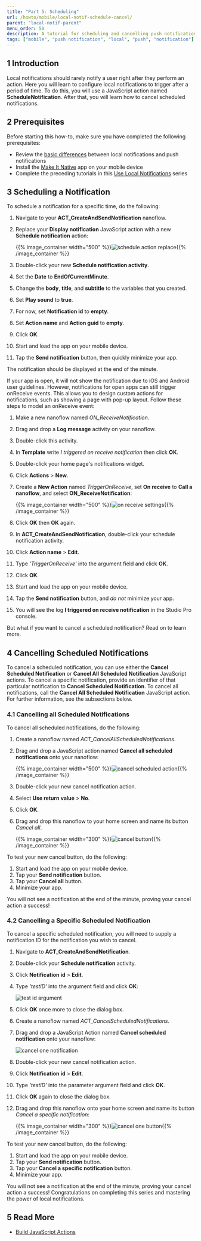 ```yaml
---
title: "Part 5: Scheduling"
url: /howto/mobile/local-notif-schedule-cancel/
parent: "local-notif-parent"
menu_order: 50
description: A tutorial for scheduling and cancelling push notifications.
tags: ["mobile", "push notification", "local", "push", "notification"]
---
```


## 1 Introduction

Local notifications should rarely notify a user right after they perform an action. Here you will learn to configure local notifications to trigger after a period of time. To do this, you will use a JavaScript action named **ScheduleNotification**. After that, you will learn how to cancel scheduled notifications.

## 2 Prerequisites

Before starting this how-to, make sure you have completed the following prerequisites:

* Review the [basic differences](https://developer.apple.com/library/archive/documentation/NetworkingInternet/Conceptual/RemoteNotificationsPG/) between local notifications and push notifications
* Install the [Make It Native](/refguide/getting-the-make-it-native-app/) app on your mobile device
* Complete the preceding tutorials in this [Use Local Notifications](/howto/mobile/local-notif-parent/) series

## 3 Scheduling a Notification

To schedule a notification for a specific time, do the following:

1. Navigate to your **ACT_CreateAndSendNotification** nanoflow. 
2.  Replace your **Display notification** JavaScript action with a new **Schedule notification** action:

	{{% image_container width="500" %}}![schedule action replace](/attachments/howto/mobile//native-mobile/implementation/notifications/local-notif-parent/local-notif-schedule-cancel/new-schedule-action.png){{% /image_container %}}

3. Double-click your new **Schedule notification activity**.
4. Set the **Date** to **EndOfCurrentMinute**.
5. Change the **body**, **title**, and **subtitle** to the variables that you created.
6. Set **Play sound** to **true**.
7. For now, set **Notification id** to **empty**.
8. Set **Action name** and **Action guid** to **empty**.
9. Click **OK**.
10. Start and load the app on your mobile device.
11. Tap the **Send notification** button, then quickly minimize your app.

The notification should be displayed at the end of the minute.

If your app is open, it will not show the notification due to iOS and Android user guidelines. However, notifications for open apps can still trigger onReceive events. This allows you to design custom actions for notifications, such as showing a page with pop-up layout. Follow these steps to model an onReceive event:

1. Make a new nanoflow named *ON_ReceiveNotification*.
2. Drag and drop a **Log message** activity on your nanoflow.
3. Double-click this activity. 
4. In **Template** write *I triggered on receive notification* then click **OK**.
5. Double-click your home page's notifications widget.
6. Click **Actions** > **New**.
7.  Create a **New Action** named *TriggerOnReceive*, set **On receive** to **Call a nanoflow**, and select **ON_ReceiveNotification**:

	{{% image_container width="500" %}}![on receive settings](/attachments/howto/mobile//native-mobile/implementation/notifications/local-notif-parent/local-notif-schedule-cancel/on-receive-action.png){{% /image_container %}}

8. Click **OK** then **OK** again.
8. In **ACT_CreateAndSendNotification**, double-click your schedule notification activity.
10. Click **Action name** > **Edit**.
11. Type *'TriggerOnReceive'* into the argument field and click **OK**.
11. Click **OK**.
12. Start and load the app on your mobile device.
13. Tap the **Send notification** button, and *do not* minimize your app.
14. You will see the log **I triggered on receive notification** in the Studio Pro console.

But what if you want to cancel a scheduled notification? Read on to learn more.

## 4 Cancelling Scheduled Notifications

To cancel a scheduled notification, you can use either the **Cancel Scheduled Notification** or **Cancel All Scheduled Notification** JavaScript actions. To cancel a specific notification, provide an identifier of that particular notification to **Cancel Scheduled Notification**. To cancel all notifications, call the **Cancel All Scheduled Notification** JavaScript action. For further information, see the subsections below.

### 4.1 Cancelling all Scheduled Notifications

To cancel all scheduled notifications, do the following:

1. Create a nanoflow named  *ACT_CancelAllScheduledNotifications*.
2.  Drag and drop a JavaScript action named **Cancel all scheduled notifications** onto your nanoflow: 

	{{% image_container width="500" %}}![cancel scheduled action](/attachments/howto/mobile//native-mobile/implementation/notifications/local-notif-parent/local-notif-schedule-cancel/cancel-all-action.png){{% /image_container %}}

3. Double-click your new cancel notification action.
4. Select  **Use return value** > **No**.
5. Click **OK**.
6.  Drag and drop this nanoflow to your home screen and name its button *Cancel all*.

	{{% image_container width="300" %}}![cancel button](/attachments/howto/mobile//native-mobile/implementation/notifications/local-notif-parent/local-notif-schedule-cancel/cancel-button.png){{% /image_container %}}

To test your new cancel button, do the following:

1. Start and load the app on your mobile device.
2. Tap your **Send notification** button.
3. Tap your **Cancel all** button.
4. Minimize your app.

You will not see a notification at the end of the minute, proving your cancel action a success!

### 4.2 Cancelling a Specific Scheduled Notification

To cancel a specific scheduled notification, you will need to supply a notification ID for the notification you wish to cancel. 

1. Navigate to **ACT_CreateAndSendNotification**.
2. Double-click your **Schedule notification** activity.
3. Click **Notification id** > **Edit**. 
4.  Type *'testID'* into the argument field and click **OK**:

	![test id argument](/attachments/howto/mobile//native-mobile/implementation/notifications/local-notif-parent/local-notif-schedule-cancel/test-id-arg.png)

5. Click **OK** once more to close the dialog box. 
6. Create a nanoflow named *ACT_CancelScheduledNotifications*.
7.  Drag and drop a JavaScript Action named **Cancel scheduled notification** onto your nanoflow:

	![cancel one notification](/attachments/howto/mobile//native-mobile/implementation/notifications/local-notif-parent/local-notif-schedule-cancel/cancel-scheduled-notif.png)

8. Double-click your new cancel notification action.
9. Click **Notification id** > **Edit**.
10. Type *'testID'* into the parameter argument field and click **OK**.
11. Click **OK** again to close the dialog box.
12. Drag and drop this nanoflow onto your home screen and name its button *Cancel a specific notification*:

	{{% image_container width="300" %}}![cancel one button](/attachments/howto/mobile//native-mobile/implementation/notifications/local-notif-parent/local-notif-schedule-cancel/cancel-specific-button.png){{% /image_container %}}

To test your new cancel button, do the following:

1. Start and load the app on your mobile device.
2. Tap your **Send notification** button.
3. Tap your **Cancel a specific notification** button.
4. Minimize your app.

You will not see a notification at the end of the minute, proving your cancel action a success! Congratulations on completing this series and mastering the power of local notifications.

## 5 Read More

* [Build JavaScript Actions](/howto/extensibility/build-javascript-actions/)